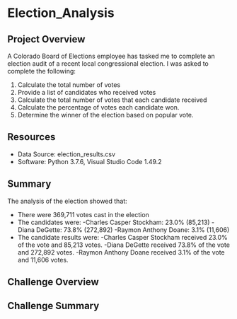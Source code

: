# Election_Analysis

## Project Overview
A Colorado Board of Elections employee has tasked me to complete an election audit of a recent local congressional election.
I was asked to complete the following:
1. Calculate the total number of votes
2. Provide a list of candidates who received votes
3. Calculate the total number of votes that each candidate received
4. Calculate the percentage of votes each candidate won.
5. Determine the winner of the election based on popular vote.

## Resources

- Data Source: election_results.csv
- Software: Python 3.7.6, Visual Studio Code 1.49.2

## Summary
The analysis of the election showed that:
- There were 369,711 votes cast in the election
- The candidates were: 
  -Charles Casper Stockham: 23.0% (85,213)
  -Diana DeGette: 73.8% (272,892)
  -Raymon Anthony Doane: 3.1% (11,606)
- The candidate results were:
  -Charles Casper Stockham received 23.0% of the vote and 85,213 votes.
  -Diana DeGette received 73.8% of the vote and 272,892 votes.
  -Raymon Anthony Doane received 3.1% of the vote and 11,606 votes.

## Challenge Overview

## Challenge Summary
